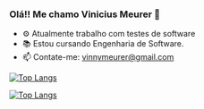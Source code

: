 ### Olá!! Me chamo Vinicius Meurer 👋

- ⚙️ Atualmente trabalho com testes de software
- 📚 Estou cursando Engenharia de Software.
- 📫 Contate-me: vinnymeurer@gmail.com


[![Top Langs](https://github-readme-stats.vercel.app/api/top-langs/?username=vinimeurer&layout=donut-vertical&langs_count=8&card_width=320&theme=transparent&locale=pt-br&hide_border=true)](https://github.com/anuraghazra/github-readme-stats)


[![Top Langs](https://github-readme-stats.vercel.app/api/top-langs/?username=vinimeurer&layout=donut-vertical&langs_count=8&card_width=320&theme=github_dark&locale=pt-br&hide_border=true)](https://github.com/anuraghazra/github-readme-stats)





